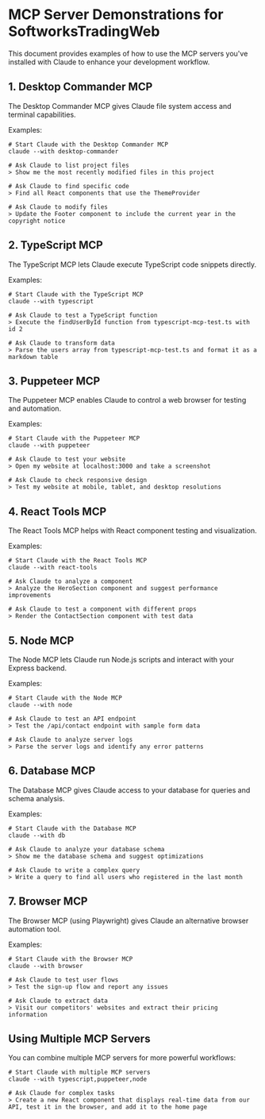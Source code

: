 # MCP Server Demonstrations for SoftworksTradingWeb

This document provides examples of how to use the MCP servers you've installed with Claude to enhance your development workflow.

## 1. Desktop Commander MCP

The Desktop Commander MCP gives Claude file system access and terminal capabilities.

Examples:
```
# Start Claude with the Desktop Commander MCP
claude --with desktop-commander

# Ask Claude to list project files
> Show me the most recently modified files in this project

# Ask Claude to find specific code
> Find all React components that use the ThemeProvider

# Ask Claude to modify files
> Update the Footer component to include the current year in the copyright notice
```

## 2. TypeScript MCP

The TypeScript MCP lets Claude execute TypeScript code snippets directly.

Examples:
```
# Start Claude with the TypeScript MCP
claude --with typescript

# Ask Claude to test a TypeScript function
> Execute the findUserById function from typescript-mcp-test.ts with id 2

# Ask Claude to transform data
> Parse the users array from typescript-mcp-test.ts and format it as a markdown table
```

## 3. Puppeteer MCP

The Puppeteer MCP enables Claude to control a web browser for testing and automation.

Examples:
```
# Start Claude with the Puppeteer MCP
claude --with puppeteer

# Ask Claude to test your website
> Open my website at localhost:3000 and take a screenshot

# Ask Claude to check responsive design
> Test my website at mobile, tablet, and desktop resolutions
```

## 4. React Tools MCP

The React Tools MCP helps with React component testing and visualization.

Examples:
```
# Start Claude with the React Tools MCP
claude --with react-tools

# Ask Claude to analyze a component
> Analyze the HeroSection component and suggest performance improvements

# Ask Claude to test a component with different props
> Render the ContactSection component with test data
```

## 5. Node MCP

The Node MCP lets Claude run Node.js scripts and interact with your Express backend.

Examples:
```
# Start Claude with the Node MCP
claude --with node

# Ask Claude to test an API endpoint
> Test the /api/contact endpoint with sample form data

# Ask Claude to analyze server logs
> Parse the server logs and identify any error patterns
```

## 6. Database MCP

The Database MCP gives Claude access to your database for queries and schema analysis.

Examples:
```
# Start Claude with the Database MCP
claude --with db

# Ask Claude to analyze your database schema
> Show me the database schema and suggest optimizations

# Ask Claude to write a complex query
> Write a query to find all users who registered in the last month
```

## 7. Browser MCP

The Browser MCP (using Playwright) gives Claude an alternative browser automation tool.

Examples:
```
# Start Claude with the Browser MCP
claude --with browser

# Ask Claude to test user flows
> Test the sign-up flow and report any issues

# Ask Claude to extract data
> Visit our competitors' websites and extract their pricing information
```

## Using Multiple MCP Servers

You can combine multiple MCP servers for more powerful workflows:

```
# Start Claude with multiple MCP servers
claude --with typescript,puppeteer,node

# Ask Claude for complex tasks
> Create a new React component that displays real-time data from our API, test it in the browser, and add it to the home page
```